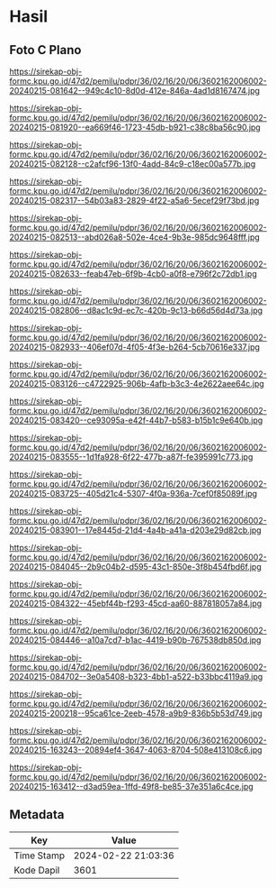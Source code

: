 # Hasil

## Foto C Plano

https://sirekap-obj-formc.kpu.go.id/47d2/pemilu/pdpr/36/02/16/20/06/3602162006002-20240215-081642--949c4c10-8d0d-412e-846a-4ad1d8167474.jpg

https://sirekap-obj-formc.kpu.go.id/47d2/pemilu/pdpr/36/02/16/20/06/3602162006002-20240215-081920--ea669f46-1723-45db-b921-c38c8ba56c90.jpg

https://sirekap-obj-formc.kpu.go.id/47d2/pemilu/pdpr/36/02/16/20/06/3602162006002-20240215-082128--c2afcf96-13f0-4add-84c9-c18ec00a577b.jpg

https://sirekap-obj-formc.kpu.go.id/47d2/pemilu/pdpr/36/02/16/20/06/3602162006002-20240215-082317--54b03a83-2829-4f22-a5a6-5ecef29f73bd.jpg

https://sirekap-obj-formc.kpu.go.id/47d2/pemilu/pdpr/36/02/16/20/06/3602162006002-20240215-082513--abd026a8-502e-4ce4-9b3e-985dc9648fff.jpg

https://sirekap-obj-formc.kpu.go.id/47d2/pemilu/pdpr/36/02/16/20/06/3602162006002-20240215-082633--feab47eb-6f9b-4cb0-a0f8-e796f2c72db1.jpg

https://sirekap-obj-formc.kpu.go.id/47d2/pemilu/pdpr/36/02/16/20/06/3602162006002-20240215-082806--d8ac1c9d-ec7c-420b-9c13-b66d56d4d73a.jpg

https://sirekap-obj-formc.kpu.go.id/47d2/pemilu/pdpr/36/02/16/20/06/3602162006002-20240215-082933--406ef07d-4f05-4f3e-b264-5cb70616e337.jpg

https://sirekap-obj-formc.kpu.go.id/47d2/pemilu/pdpr/36/02/16/20/06/3602162006002-20240215-083126--c4722925-906b-4afb-b3c3-4e2622aee64c.jpg

https://sirekap-obj-formc.kpu.go.id/47d2/pemilu/pdpr/36/02/16/20/06/3602162006002-20240215-083420--ce93095a-e42f-44b7-b583-b15b1c9e640b.jpg

https://sirekap-obj-formc.kpu.go.id/47d2/pemilu/pdpr/36/02/16/20/06/3602162006002-20240215-083555--1d1fa928-6f22-477b-a87f-fe395991c773.jpg

https://sirekap-obj-formc.kpu.go.id/47d2/pemilu/pdpr/36/02/16/20/06/3602162006002-20240215-083725--405d21c4-5307-4f0a-936a-7cef0f85089f.jpg

https://sirekap-obj-formc.kpu.go.id/47d2/pemilu/pdpr/36/02/16/20/06/3602162006002-20240215-083901--17e8445d-21d4-4a4b-a41a-d203e29d82cb.jpg

https://sirekap-obj-formc.kpu.go.id/47d2/pemilu/pdpr/36/02/16/20/06/3602162006002-20240215-084045--2b9c04b2-d595-43c1-850e-3f8b454fbd6f.jpg

https://sirekap-obj-formc.kpu.go.id/47d2/pemilu/pdpr/36/02/16/20/06/3602162006002-20240215-084322--45ebf44b-f293-45cd-aa60-887818057a84.jpg

https://sirekap-obj-formc.kpu.go.id/47d2/pemilu/pdpr/36/02/16/20/06/3602162006002-20240215-084446--a10a7cd7-b1ac-4419-b90b-767538db850d.jpg

https://sirekap-obj-formc.kpu.go.id/47d2/pemilu/pdpr/36/02/16/20/06/3602162006002-20240215-084702--3e0a5408-b323-4bb1-a522-b33bbc4119a9.jpg

https://sirekap-obj-formc.kpu.go.id/47d2/pemilu/pdpr/36/02/16/20/06/3602162006002-20240215-200218--95ca61ce-2eeb-4578-a9b9-836b5b53d749.jpg

https://sirekap-obj-formc.kpu.go.id/47d2/pemilu/pdpr/36/02/16/20/06/3602162006002-20240215-163243--20894ef4-3647-4063-8704-508e413108c6.jpg

https://sirekap-obj-formc.kpu.go.id/47d2/pemilu/pdpr/36/02/16/20/06/3602162006002-20240215-163412--d3ad59ea-1ffd-49f8-be85-37e351a6c4ce.jpg


## Metadata

| Key        | Value               |
| ---------- | ------------------- |
| Time Stamp | 2024-02-22 21:03:36 |
| Kode Dapil | 3601                |



